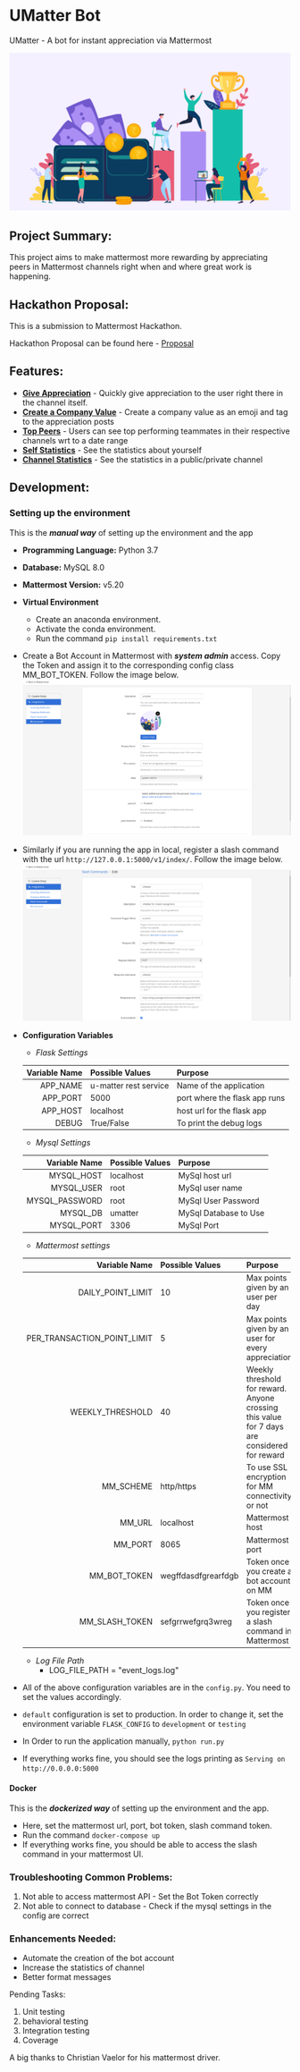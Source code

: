 # UMatter Bot
UMatter - A bot for instant appreciation via Mattermost

![](documentation/img/logo.png)

## Project Summary:

This project aims to make mattermost more rewarding by appreciating peers in Mattermost channels right when and where great work is happening.

## Hackathon Proposal:
This is a submission to Mattermost Hackathon.

Hackathon Proposal can be found here - [Proposal](documentation/ppt.pptx)

## Features:
* [**Give Appreciation**](documentation/features/appreciation.md) - Quickly give appreciation to the user right there in the channel itself.
* [**Create a Company Value**](documentation/features/value.md) - Create a company value as an emoji and tag to the appreciation posts 
* [**Top Peers**](documentation/features/top.md) - Users can see top performing teammates in their respective channels wrt to a date range
* [**Self Statistics**](documentation/features/user.md) - See the statistics about yourself
* [**Channel Statistics**](documentation/features/channel.md) - See the statistics in a public/private channel

## Development:

### Setting up the environment 

This is the ***manual way*** of setting up the environment and the app

* **Programming Language:** Python 3.7
* **Database:** MySQL 8.0
* **Mattermost Version:** v5.20
* **Virtual Environment**
  * Create an anaconda environment. 
  * Activate the conda environment.
  * Run the command 
  `pip install requirements.txt`
* Create a Bot Account in Mattermost with ***system admin*** access. Copy the Token and assign it to the corresponding config class MM_BOT_TOKEN. Follow the image below.
![](documentation/img/bot.png)
* Similarly if you are running the app in local, register a slash command with the url `http://127.0.0.1:5000/v1/index/`. Follow the image below.
![](documentation/img/slash.png)
* **Configuration Variables**
  * *Flask Settings*  
    
  | Variable Name | Possible Values | Purpose  |
  | --: | :-- | :-- |
  |APP_NAME| u-matter rest service| Name of the application|
  |APP_PORT| 5000 | port where the flask app runs|
  |APP_HOST| localhost | host url for the flask app|
  |DEBUG| True/False| To print the debug logs|
  
  * *Mysql Settings*

  | Variable Name | Possible Values | Purpose  |
  | --: | :-- | :-- |
  |MYSQL_HOST| localhost| MySql host url|
  |MYSQL_USER| root | MySql user name|
  |MYSQL_PASSWORD| root | MySql User Password|
  |MYSQL_DB | umatter | MySql Database to Use|
  |MYSQL_PORT | 3306 | MySql Port|

  * *Mattermost settings*

  | Variable Name | Possible Values | Purpose  |
  | --: | :-- | :-- |
  |DAILY_POINT_LIMIT| 10 | Max points given by an user per day|
  |PER_TRANSACTION_POINT_LIMIT| 5 |Max points given by an user for every appreciation|
  |WEEKLY_THRESHOLD| 40 |Weekly threshold for reward. Anyone crossing this value for 7 days are considered for reward|
  |MM_SCHEME|http/https|To use SSL encryption for MM connectivity or not|
  |MM_URL|localhost| Mattermost host|
  |MM_PORT|8065| Mattermost port|
  |MM_BOT_TOKEN|wegffdasdfgrearfdgb| Token once you create a bot account on MM|
  |MM_SLASH_TOKEN|sefgrrwefgrq3wreg| Token once you register a slash command in Mattermost|

  * *Log File Path*
    * LOG_FILE_PATH = "event_logs.log"
 * All of the above configuration variables are in the `config.py`. You need to set the values accordingly.
 * `default` configuration is set to production. In order to change it, set the environment variable `FLASK_CONFIG` to `development` or `testing`
 * In Order to run the application manually,
 `python run.py`
 * If everything works fine, you should see the logs printing as `Serving on http://0.0.0.0:5000`

#### Docker
This is the ***dockerized way*** of setting up the environment and the app.

* Here, set the mattermost url, port, bot token, slash command token. 
* Run the command `docker-compose up`
* If everything works fine, you should be able to access the slash command in your mattermost UI.


### Troubleshooting Common Problems:
1. Not able to access mattermost API - Set the Bot Token correctly
2. Not able to connect to database - Check if the mysql settings in the config are correct

### Enhancements Needed:
* Automate the creation of the bot account
* Increase the statistics of channel
* Better format messages

Pending Tasks:
1. Unit testing
2. behavioral testing
3. Integration testing
4. Coverage

A big thanks to Christian Vaelor for his mattermost driver.